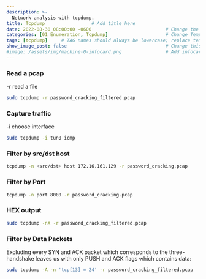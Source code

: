 ```yaml
---
description: >-
  Network analysis with tcpdump. 
title: Tcpdump                 # Add title here
date: 2022-08-30 08:00:00 -0600                           # Change the date to match completion date
categories: [01 Enumeration, Tcpdump]                     # Change Templates to Writeup
tags: [tcpdump]     # TAG names should always be lowercase; replace template with writeup, and add relevant tags
show_image_post: false                                    # Change this to true
#image: /assets/img/machine-0-infocard.png                # Add infocard image here for post preview image
---
```

### Read a pcap
-r read a file
```bash
sudo tcpdump -r password_cracking_filtered.pcap
```

### Capture traffic
-i choose interface
```bash
sudo tcpdump -i tun0 icmp
```

### Filter by src/dst host
```bash
tcpdump -n <src/dst> host 172.16.161.129 -r password_cracking.pcap
```

### Filter by Port
```bash
tcpdump -n port 8080 -r password_cracking.pcap
```

### HEX output
```bash
sudo tcpdump -nX -r password_cracking_filtered.pcap
```

### Filter by Data Packets
Excluding every SYN and ACK packet which corresponds to the three-handshake leaves us with only PUSH and ACK flags which contains data:
```bash
sudo tcpdump -A -n 'tcp[13] = 24' -r password_cracking_filtered.pcap
```
